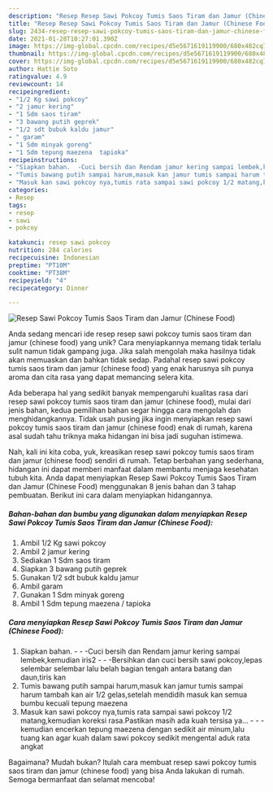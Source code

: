 ```yaml
---
description: "Resep Resep Sawi Pokcoy Tumis Saos Tiram dan Jamur (Chinese Food) Anti Gagal"
title: "Resep Resep Sawi Pokcoy Tumis Saos Tiram dan Jamur (Chinese Food) Anti Gagal"
slug: 2434-resep-resep-sawi-pokcoy-tumis-saos-tiram-dan-jamur-chinese-food-anti-gagal
date: 2021-01-28T10:27:01.390Z
image: https://img-global.cpcdn.com/recipes/d5e5671619119900/680x482cq70/resep-sawi-pokcoy-tumis-saos-tiram-dan-jamur-chinese-food-foto-resep-utama.jpg
thumbnail: https://img-global.cpcdn.com/recipes/d5e5671619119900/680x482cq70/resep-sawi-pokcoy-tumis-saos-tiram-dan-jamur-chinese-food-foto-resep-utama.jpg
cover: https://img-global.cpcdn.com/recipes/d5e5671619119900/680x482cq70/resep-sawi-pokcoy-tumis-saos-tiram-dan-jamur-chinese-food-foto-resep-utama.jpg
author: Hattie Soto
ratingvalue: 4.9
reviewcount: 14
recipeingredient:
- "1/2 Kg sawi pokcoy"
- "2 jamur kering"
- "1 Sdm saos tiram"
- "3 bawang putih geprek"
- "1/2 sdt bubuk kaldu jamur"
- " garam"
- "1 Sdm minyak goreng"
- "1 Sdm tepung maezena  tapioka"
recipeinstructions:
- "Siapkan bahan.  -Cuci bersih dan Rendam jamur kering sampai lembek,kemudian iris2   -Bersihkan dan cuci bersih sawi pokcoy,lepas selembar selembar lalu belah bagian tengah antara batang dan daun,tiris kan"
- "Tumis bawang putih sampai harum,masuk kan jamur tumis sampai harum tambah kan air 1/2 gelas,setelah mendidih masuk kan semua bumbu kecuali tepung maezena"
- "Masuk kan sawi pokcoy nya,tumis rata sampai sawi pokcoy 1/2 matang,kemudian koreksi rasa.Pastikan masih ada kuah tersisa ya...   -kemudian encerkan tepung maezena dengan sedikit air minum,lalu tuang kan agar kuah dalam sawi pokcoy sedikit mengental aduk rata angkat"
categories:
- Resep
tags:
- resep
- sawi
- pokcoy

katakunci: resep sawi pokcoy 
nutrition: 284 calories
recipecuisine: Indonesian
preptime: "PT10M"
cooktime: "PT38M"
recipeyield: "4"
recipecategory: Dinner

---
```



![Resep Sawi Pokcoy Tumis Saos Tiram dan Jamur (Chinese Food)](https://img-global.cpcdn.com/recipes/d5e5671619119900/680x482cq70/resep-sawi-pokcoy-tumis-saos-tiram-dan-jamur-chinese-food-foto-resep-utama.jpg)

Anda sedang mencari ide resep resep sawi pokcoy tumis saos tiram dan jamur (chinese food) yang unik? Cara menyiapkannya memang tidak terlalu sulit namun tidak gampang juga. Jika salah mengolah maka hasilnya tidak akan memuaskan dan bahkan tidak sedap. Padahal resep sawi pokcoy tumis saos tiram dan jamur (chinese food) yang enak harusnya sih punya aroma dan cita rasa yang dapat memancing selera kita.



Ada beberapa hal yang sedikit banyak mempengaruhi kualitas rasa dari resep sawi pokcoy tumis saos tiram dan jamur (chinese food), mulai dari jenis bahan, kedua pemilihan bahan segar hingga cara mengolah dan menghidangkannya. Tidak usah pusing jika ingin menyiapkan resep sawi pokcoy tumis saos tiram dan jamur (chinese food) enak di rumah, karena asal sudah tahu triknya maka hidangan ini bisa jadi suguhan istimewa.


Nah, kali ini kita coba, yuk, kreasikan resep sawi pokcoy tumis saos tiram dan jamur (chinese food) sendiri di rumah. Tetap berbahan yang sederhana, hidangan ini dapat memberi manfaat dalam membantu menjaga kesehatan tubuh kita. Anda dapat menyiapkan Resep Sawi Pokcoy Tumis Saos Tiram dan Jamur (Chinese Food) menggunakan 8 jenis bahan dan 3 tahap pembuatan. Berikut ini cara dalam menyiapkan hidangannya.

<!--inarticleads1-->

##### Bahan-bahan dan bumbu yang digunakan dalam menyiapkan Resep Sawi Pokcoy Tumis Saos Tiram dan Jamur (Chinese Food):

1. Ambil 1/2 Kg sawi pokcoy
1. Ambil 2 jamur kering
1. Sediakan 1 Sdm saos tiram
1. Siapkan 3 bawang putih geprek
1. Gunakan 1/2 sdt bubuk kaldu jamur
1. Ambil  garam
1. Gunakan 1 Sdm minyak goreng
1. Ambil 1 Sdm tepung maezena / tapioka




<!--inarticleads2-->

##### Cara menyiapkan Resep Sawi Pokcoy Tumis Saos Tiram dan Jamur (Chinese Food):

1. Siapkan bahan. -  - -Cuci bersih dan Rendam jamur kering sampai lembek,kemudian iris2  -  - -Bersihkan dan cuci bersih sawi pokcoy,lepas selembar selembar lalu belah bagian tengah antara batang dan daun,tiris kan
1. Tumis bawang putih sampai harum,masuk kan jamur tumis sampai harum tambah kan air 1/2 gelas,setelah mendidih masuk kan semua bumbu kecuali tepung maezena
1. Masuk kan sawi pokcoy nya,tumis rata sampai sawi pokcoy 1/2 matang,kemudian koreksi rasa.Pastikan masih ada kuah tersisa ya...  -  - -kemudian encerkan tepung maezena dengan sedikit air minum,lalu tuang kan agar kuah dalam sawi pokcoy sedikit mengental aduk rata angkat




Bagaimana? Mudah bukan? Itulah cara membuat resep sawi pokcoy tumis saos tiram dan jamur (chinese food) yang bisa Anda lakukan di rumah. Semoga bermanfaat dan selamat mencoba!

